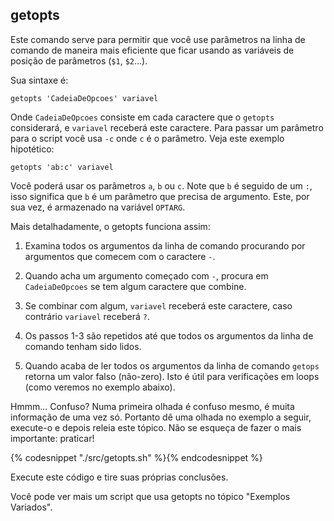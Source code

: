 ## getopts

Este comando serve para permitir que você use parâmetros na linha de
comando de maneira mais eficiente que ficar usando as variáveis de posição
de parâmetros (`$1`, `$2`...). 

Sua sintaxe é:

    getopts 'CadeiaDeOpcoes' variavel

Onde `CadeiaDeOpcoes` consiste em cada caractere que o `getopts`
considerará, e `variavel` receberá este caractere. Para passar um
parâmetro para o script você usa `-c` onde `c` é o parâmetro. Veja este
exemplo hipotético:

    getopts 'ab:c' variavel

Você poderá usar os parâmetros `a`, `b` ou `c`. Note que `b` é seguido
de um `:`, isso significa que `b` é um parâmetro que precisa de
argumento. Este, por sua vez, é armazenado na variável `OPTARG`.

Mais detalhadamente, o getopts funciona assim:

1. Examina todos os argumentos da linha de comando
procurando por argumentos que comecem com o caractere `-`.

2. Quando acha um argumento começado com `-`, procura
em `CadeiaDeOpcoes` se tem algum caractere que combine.

3. Se combinar com algum, `variavel` receberá este caractere,
caso contrário `variavel` receberá `?`.

4. Os passos 1-3 são repetidos até que todos os argumentos da
linha de comando tenham sido lidos.

5. Quando acaba de ler todos os argumentos da linha de comando
`getops` retorna um valor falso (não-zero). Isto é útil para
verificações em loops (como veremos no exemplo abaixo).


Hmmm... Confuso? Numa primeira olhada é confuso mesmo, é muita
informação de uma vez só. Portanto dê uma olhada no exemplo a seguir,
execute-o e depois releia este tópico. Não se esqueça de fazer o mais
importante: praticar!


{% codesnippet "./src/getopts.sh" %}{% endcodesnippet %}

Execute este código e tire suas próprias conclusões.

Você pode ver mais um script que usa getopts no tópico "Exemplos Variados".

